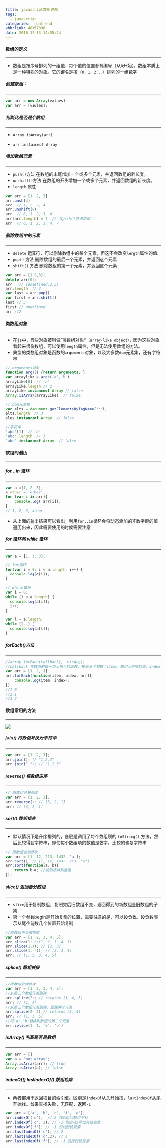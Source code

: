 ```yaml
---
title: javascript数组详解
tags:
  - javascript
categories: front-end
abbrlink: 40b57898
date: 2016-12-13 14:55:24
---
```


#### 数组的定义
---

- 数组是按序号排列的一组值，每个值的位置都有编号（从`0`开始）。数组本质上是一种特殊的对象。它的键名是按（`0，1，2...`）排列的一组数字
<!--more-->

##### 创建数组：
---

```js
var arr = new Array(values);
var arr = [vaules];
```

##### 判断比是否是个数组
---

- `Array.isArray(arr)`

- `arr instanceof Array`


##### 增加数组元素
---

- `push()`方法 在数组的末尾增加一个或多个元素，并返回数组的新长度。
- `unshift()`方法 在数组的开头增加一个或多个元素，并返回数组的新长度。
- `length` 属性

```js
var arr = [1, 2, 3]
arr.push(4)
arr  // 1, 2, 3, 4
arr.unshift(6)
arr  // 6, 1, 2, 3, 4
arr[arr.length] = 7  // 与push()方法类似
arr  // 6, 1, 2, 3, 4, 7
```

##### 删除数组中的元素
---

- `delete` 运算符，可以删除数组中的某个元素，但这不会改变`length`属性的值.
- `pop()` 方法 删除数组的最后一个元素，并返回这个元素
- `shift()` 方法 删除数组的第一个元素，并返回这个元素

```js
var arr = [1,2,3];
delete arr[0];
arr   // [undefined,2,3]
arr.length  // 3
var last = arr.pop()
var first = arr.shift()
last // 3
first // undefined
arr //2
```

#### 类数组对象
---

- 在`js`中，有些对象被叫做“类数组对象`”（array-like object）`，因为这些对象看起来很像数组，可以使用`length`属性，但是无法使用数组的方法。 
- 典型的类数组对象是函数的`arguments`对象，以及大多数`dom`元素集，还有字符串

```js
// arguments对象
function args() {return arguments; }
var arraylike = args('a','b')
arrayLike[0]  // 'a'
arrayLike.length // 2
arrayLike instanceof Array // false
Array.isArray(arrayLike)  // false

// dom元素集
var elts = document.getElementsByTagName('p');
elts.length  // 3
eles instanceof Array  // false

//字符串
'abc'[1]  // 'b'
'abc'.length  // 3
'abc' instanceof Array  // false
```

#### 数组的遍历
---


##### for...in 循环
---

```js
var a =[1, 2, 3];
a.other = 'other';
for (var i in arr){
    console.log( arr[i]);
}
// 1, 2, 3, other
```

- 从上面的输出结果可以看出，利用`for..in`循环会将动态添加的非数字键的值遍历出来，因此需要使用的时候需要注意

##### for 循环和 while 循环
---

```js
var a = [1, 2, 3];

// for循环
for(var i = 0; i < a.length; i++) {
  console.log(a[i]);
}

// while循环
var i = 0;
while (i < a.length) {
  console.log(a[i]);
  i++;
}

var l = a.length;
while (l--) {
  console.log(a[l]);
}
```

##### forEach()方法
---

```js
//array.forEach(callback[, thisArg])
//callback 在数组的每一项上执行的函数，接受三个参数：item: 数组当前项的值，index: 当前项的索引，arr:数组本身。
var arr = [1, 2, 3]
arr.forEach(function(item, index, arr){
    console.log(item, index);
});
//1 0
//2 1
//3 2
```

#### 数组常用的方法
---

![](https://segmentfault.com/img/bVzkqq)

##### join() 将数值转换为字符串
---

```js
var arr = [1, 2, 3];
arr.join(); // "1,2,3"
arr.join("_"); // "1_2_3"
```

##### reverse() 将数组逆序
---

```js
// 原数组会被修改
var arr = [1, 2, 3];
arr.reverse(); // [3, 2, 1]
arr; // [3, 2, 1]
```

##### sort() 数组排序
---

- 默认情况下是升序排列的，底层是调用了每个数组项的 `toString()` 方法，然后比较得到字符串，即使每个数组项的数值是数字，比较的也是字符串

```js
// 原数组会被修改
var arr = [1, 12, 213, 1432, 'a'];
arr.sort(); // [1, 12, 1432, 213, "a"]
arr.sort(function(a, b){
    return b-a; //按倒序排列数组
});
```

##### slice() 返回部分数组
---

- `slice`用于复制数组，复制完后旧数组不变，返回得到的新数组是旧数组的子集
- 第一个参数begin是开始复制的位置，需要注意的是，可以设负数。设负数表示从尾往前数几个位置开始复制

```js
//原数组不会被修改
var arr = [1, 2, 3, 4, 5];
arr.slice(); //[1, 2, 3, 4, 5]
arr.slice(1,3); // [2, 3]
arr.slice(1, -1); // [2, 3, 4]
arr; // [1, 2, 3, 4, 5]
```

##### splice() 数组拼接
---

```js
//原数组会被修改
var arr = [1, 2, 3, 4, 5];
//从第三个数组元素删除
arr.splice(2); // returns [3, 4, 5] 
arr; // [1, 2]
//从第三个数组元素删除，删除两个元素
arr.splice(2, 2) // returns [3, 4]
arr; // [1, 2, 5]
//将'a','b'替换到数组的第二个元素
arr.splice(1, 1, 'a', 'b')
```

##### isArray() 判断是否是数组
---

```js
var arr = [];
var a = "not array";
Array.isArray(arr); // true
Array.isArray(a); // false
```

##### indexOf() lastIndexOf() 数组检索 
---

- 两者都用于返回项目的索引值。区别是`indexOf`从头开始找，`lastIndexOf`从尾开始找。如果查找失败，无匹配，返回`-1`

```js
var arr = ['a', 'b', 'c', 'd', 'e'];
arr.indexOf('c');  // 2 找到返回数组下标
arr.indexOf('c', 3); // -1 指定从3号位开始查找
arr.indexOf('f'); // -1 没找到该元素
arr.lastIndexOf('c'); // 2
arr.lastIndexOf('c',2); // 2
arr.lastIndexOf('f'); // -1 没找到该元素
```


